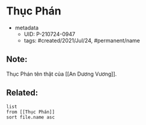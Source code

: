 # Thục Phán

- metadata
	- UID: P-210724-0947
	- tags: #created/2021/Jul/24, #permanent/name

## Note:
Thục Phán tên thật của [[An Dương Vương]].

## Related:
```dataview
list
from [[Thục Phán]]
sort file.name asc
```
